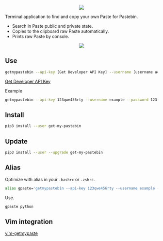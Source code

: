 <p align="center">
    <img src="https://min.gitcdn.link/repo/tanrax/get-my-pastebin/master/logo.png">
</p>

Terminal application to find and copy your own Paste for Pastebin.

- Search in Paste public and private state.
- Copies to the clipboard raw Paste automatically.
- Prints raw Paste by console.

<p align="center">
    <img src="https://min.gitcdn.link/cdn/tanrax/get-my-pastebin/master/demo.svg">
</p>

## Use

``` bash
getmypastebin --api-key [Get Developer API Key] --username [username account Pastebin] --password [password account Pastebin] [search]
```

[Get Developer API Key](https://pastebin.com/api#1)

Example

``` bash
getmypastebin --api-key 123qwe456rty --username example --password 123 wordpress
```

## Install

``` bash
pip3 install --user get-my-pastebin 
```

## Update

``` bash
pip3 install --user --upgrade get-my-pastebin
```

## Alias

Optimize with alias in your `.bashrc` or `.zshrc`.

``` bash
alias gpaste='getmypastebin --api-key 123qwe456rty --username example --password 123'
```

Use.

``` bash
gpaste python
```

## Vim integration

[vim-getmypaste](https://github.com/tanrax/vim-getmypastebin)
